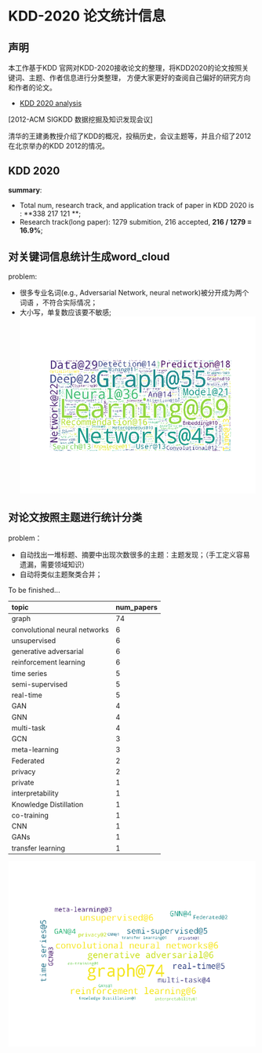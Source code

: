 # KDD-2020 论文统计信息

## 声明
本工作基于KDD 官网对KDD-2020接收论文的整理，将KDD2020的论文按照关键词、主题、作者信息进行分类整理，
方便大家更好的查阅自己偏好的研究方向和作者的论文。

* [KDD 2020 analysis](#KDD-2020)



[2012-ACM SIGKDD 数据挖掘及知识发现会议]

清华的王建勇教授介绍了KDD的概况，投稿历史，会议主题等，并且介绍了2012在北京举办的KDD 2012的情况。



## KDD 2020
**summary**: <br>
- Total num, research track, and application track of paper in KDD 2020 is :  **338 217 121 **; 
- Research track(long paper): 1279 submition, 216 accepted, **216 / 1279 = 16.9%**; 

## 对关键词信息统计生成word_cloud
problem: 
- 很多专业名词(e.g., Adversarial Network, neural network)被分开成为两个词语
，不符合实际情况；<br>
- 大小写，单复数应该要不敏感;<br>
![avatar](pic/KDD2020-keyword.png)

## 对论文按照主题进行统计分类

problem：
- 自动找出一堆标题、摘要中出现次数很多的主题：主题发现；（手工定义容易遗漏，需要领域知识）
- 自动将类似主题聚类合并；


To be finished...


|topic|num_papers|
|:----|:----|
|graph|74|
|convolutional neural networks|6|
|unsupervised|6|
|generative adversarial|6|
|reinforcement learning|6|
|time series|5|
|semi-supervised|5|
|real-time|5|
|GAN|4|
|GNN|4|
|multi-task|4|
|GCN|3|
|meta-learning|3|
|Federated|2|
|privacy|2|
|private|1|
|interpretability|1|
|Knowledge Distillation|1|
|co-training|1|
|CNN|1|
|GANs|1|
|transfer learning|1|


![avatar](pic/KDD2020-topic.png)